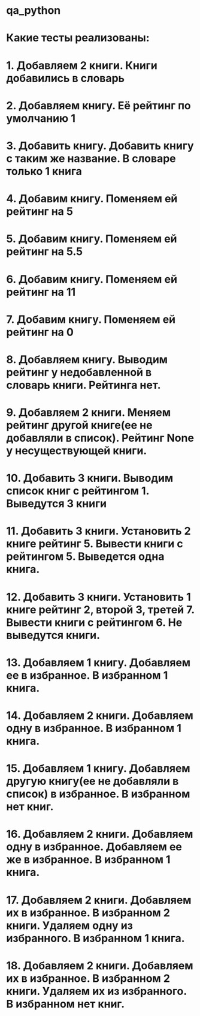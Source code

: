 # qa_python
# Какие тесты реализованы:
# 1. Добавляем 2 книги. Книги добавились в словарь
# 2. Добавляем книгу. Её рейтинг по умолчанию 1
# 3. Добавить книгу. Добавить книгу с таким же название. В словаре только 1 книга
# 4. Добавим книгу. Поменяем ей рейтинг на 5 
# 5. Добавим книгу. Поменяем ей рейтинг на 5.5
# 6. Добавим книгу. Поменяем ей рейтинг на 11 
# 7. Добавим книгу. Поменяем ей рейтинг на 0 
# 8. Добавляем книгу. Выводим рейтинг у недобавленной в словарь книги. Рейтинга нет.
# 9. Добавляем 2 книги. Меняем рейтинг другой книге(ее не добавляли в список). Рейтинг None у несуществующей книги.
# 10. Добавить 3 книги. Выводим список книг с рейтингом 1. Выведутся 3 книги
# 11. Добавить 3 книги. Установить 2 книге рейтинг 5. Вывести книги с рейтингом 5. Выведется одна книга.
# 12. Добавить 3 книги. Установить 1 книге рейтинг 2, второй 3, третей 7. Вывести книги с рейтингом 6. Не выведутся книги.
# 13. Добавляем 1 книгу. Добавляем ее в избранное. В избранном 1 книга.
# 14. Добавляем 2 книги. Добавляем одну в избранное. В избранном 1 книга.
# 15. Добавляем 1 книгу. Добавляем другую книгу(ее не добавляли в список) в избранное. В избранном нет книг.
# 16. Добавляем 2 книги. Добавляем одну в избранное. Добавляем ее же в избранное. В избранном 1 книга.
# 17. Добавляем 2 книги. Добавляем их в избранное. В избранном 2 книги. Удаляем одну из избранного. В избранном 1 книга.
# 18. Добавляем 2 книги. Добавляем их в избранное. В избранном 2 книги. Удаляем их из избранного. В избранном нет книг.
